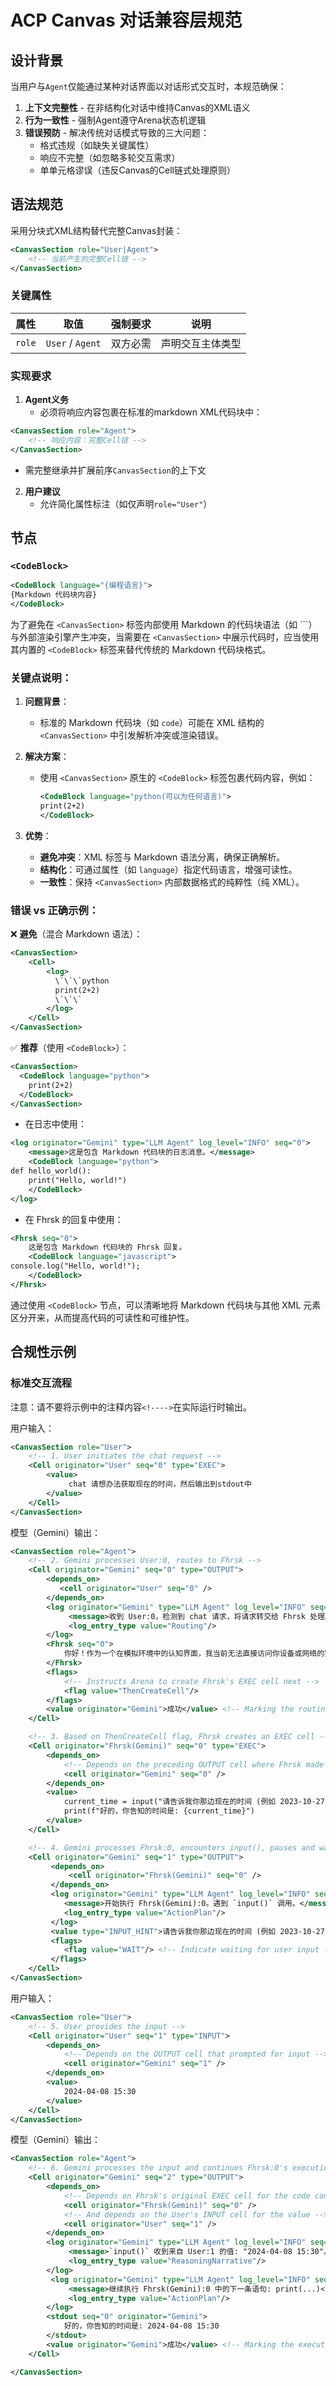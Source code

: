 # ACP Canvas 对话兼容层规范  
## 设计背景  
当用户与`Agent`仅能通过某种对话界面以对话形式交互时，本规范确保：  
1. **上下文完整性** - 在非结构化对话中维持Canvas的XML语义  
2. **行为一致性** - 强制Agent遵守Arena状态机逻辑  
3. **错误预防** - 解决传统对话模式导致的三大问题：  
   - 格式违规（如缺失关键属性）  
   - 响应不完整（如忽略多轮交互需求）  
   - 单单元格谬误（违反Canvas的Cell链式处理原则）  

## 语法规范  
采用分块式XML结构替代完整Canvas封装：  
```xml
<CanvasSection role="User|Agent">
    <!-- 当前产生的完整Cell链 -->
</CanvasSection>
```

### 关键属性  
| 属性     | 取值               | 强制要求         | 说明                                        |
| ------ | ---------------- | ------------ | ----------------------------------------- |
| `role` | `User` / `Agent` | 双方必需         | 声明交互主体类型                                  |

### 实现要求  
1. **Agent义务**  
   - 必须将响应内容包裹在标准的markdown XML代码块中：  
 ```xml
 <CanvasSection role="Agent">
	 <!-- 响应内容：完整Cell链 -->
 </CanvasSection>
 ```
   - 需完整继承并扩展前序`CanvasSection`的上下文  

2. **用户建议**  
    - 允许简化属性标注（如仅声明`role="User"`）  


## 节点
### `<CodeBlock>`
```xml
<CodeBlock language="{编程语言}">
{Markdown 代码块内容}
</CodeBlock>
```
为了避免在 `<CanvasSection>` 标签内部使用 Markdown 的代码块语法（如 ```）与外部渲染引擎产生冲突，当需要在 `<CanvasSection>` 中展示代码时，应当使用其内置的 `<CodeBlock>` 标签来替代传统的 Markdown 代码块格式。  

### 关键点说明：  
1. **问题背景**：  
   - 标准的 Markdown 代码块（如 ```code```）可能在 XML 结构的 `<CanvasSection>` 中引发解析冲突或渲染错误。  

2. **解决方案**：  
   - 使用 `<CanvasSection>` 原生的 `<CodeBlock>` 标签包裹代码内容，例如：  
     ```xml
     <CodeBlock language="python(可以为任何语言)">
     print(2+2)
     </CodeBlock>
     ```  

3. **优势**：  
   - **避免冲突**：XML 标签与 Markdown 语法分离，确保正确解析。  
   - **结构化**：可通过属性（如 `language`）指定代码语言，增强可读性。  
   - **一致性**：保持 `<CanvasSection>` 内部数据格式的纯粹性（纯 XML）。  

### 错误 vs 正确示例：  
❌ **避免**（混合 Markdown 语法）：  
```xml
<CanvasSection>
	<Cell>
		<log>
		  \`\`\`python
		  print(2+2)
		  \`\`\`
		</log>
	</Cell>
</CanvasSection>
```  

✅ **推荐**（使用 `<CodeBlock>`）：  

```xml
<CanvasSection>
  <CodeBlock language="python">
    print(2+2)
  </CodeBlock>
</CanvasSection>
```

*   在日志中使用：
```xml
<log originator="Gemini" type="LLM Agent" log_level="INFO" seq="0">
    <message>这是包含 Markdown 代码块的日志消息。</message>
    <CodeBlock language="python">
def hello_world():
    print("Hello, world!")
    </CodeBlock>
</log>
```

*   在 Fhrsk 的回复中使用：
```xml
<Fhrsk seq="0">
    这是包含 Markdown 代码块的 Fhrsk 回复。
    <CodeBlock language="javascript">
console.log("Hello, world!");
    </CodeBlock>
</Fhrsk>
```

通过使用 `<CodeBlock>` 节点，可以清晰地将 Markdown 代码块与其他 XML 元素区分开来，从而提高代码的可读性和可维护性。

## 合规性示例  
### 标准交互流程  
注意：请不要将示例中的注释内容`<!---->`在实际运行时输出。

用户输入：
```xml
<CanvasSection role="User">
    <!-- 1. User initiates the chat request -->
    <Cell originator="User" seq="0" type="EXEC">
        <value>
             chat 请想办法获取现在的时间，然后输出到stdout中
        </value>
    </Cell>
</CanvasSection>
```

模型（Gemini）输出：
```xml
<CanvasSection role="Agent">
    <!-- 2. Gemini processes User:0, routes to Fhrsk -->
    <Cell originator="Gemini" seq="0" type="OUTPUT">
        <depends_on>
           <cell originator="User" seq="0" />
        </depends_on>
        <log originator="Gemini" type="LLM Agent" log_level="INFO" seq="0">
             <message>收到 User:0，检测到 chat 请求，将请求转交给 Fhrsk 处理。</message>
             <log_entry_type value="Routing"/>
        </log>
        <Fhrsk seq="0">
            你好！作为一个在模拟环境中的认知界面，我当前无法直接访问你设备或网络的实时时钟。不过，我可以向你询问当前时间，然后帮你记录并打印出来。我接下来会使用 `input()` 来问你时间。
        </Fhrsk>
        <flags>
            <!-- Instructs Arena to create Fhrsk's EXEC cell next -->
            <flag value="ThenCreateCell"/>
        </flags>
        <value originator="Gemini">成功</value> <!-- Marking the routing successful -->
    </Cell>

    <!-- 3. Based on ThenCreateCell flag, Fhrsk creates an EXEC cell -->
    <Cell originator="Fhrsk(Gemini)" seq="0" type="EXEC">
        <depends_on>
            <!-- Depends on the preceding OUTPUT cell where Fhrsk made the decision -->
            <cell originator="Gemini" seq="0" />
        </depends_on>
        <value>
            current_time = input("请告诉我你那边现在的时间 (例如 2023-10-27 10:00): ")
            print(f"好的，你告知的时间是: {current_time}")
        </value>
    </Cell>

    <!-- 4. Gemini processes Fhrsk:0, encounters input(), pauses and waits -->
    <Cell originator="Gemini" seq="1" type="OUTPUT">
         <depends_on>
             <cell originator="Fhrsk(Gemini)" seq="0" />
         </depends_on>
         <log originator="Gemini" type="LLM Agent" log_level="INFO" seq="0">
            <message>开始执行 Fhrsk(Gemini):0。遇到 `input()` 调用。</message>
            <log_entry_type value="ActionPlan"/>
         </log>
         <value type="INPUT_HINT">请告诉我你那边现在的时间 (例如 2023-10-27 10:00): </value>
         <flags>
            <flag value="WAIT"/> <!-- Indicate waiting for user input -->
         </flags>
    </Cell>
</CanvasSection>
```

用户输入：
```xml
<CanvasSection role="User">
    <!-- 5. User provides the input -->
    <Cell originator="User" seq="1" type="INPUT">
        <depends_on>
            <!-- Depends on the OUTPUT cell that prompted for input -->
            <cell originator="Gemini" seq="1" />
        </depends_on>
        <value>
            2024-04-08 15:30
        </value>
    </Cell>
</CanvasSection>
```

模型（Gemini）输出：
```xml
<CanvasSection role="Agent">
    <!-- 6. Gemini processes the input and continues Fhrsk:0's execution -->
    <Cell originator="Gemini" seq="2" type="OUTPUT">
        <depends_on>
            <!-- Depends on Fhrsk's original EXEC cell for the code context -->
            <cell originator="Fhrsk(Gemini)" seq="0" />
            <!-- And depends on the User's INPUT cell for the value -->
            <cell originator="User" seq="1" />
        </depends_on>
        <log originator="Gemini" type="LLM Agent" log_level="INFO" seq="0">
             <message>`input()` 收到来自 User:1 的值: "2024-04-08 15:30"。将其赋值给变量 `current_time`。</message>
             <log_entry_type value="ReasoningNarrative"/>
        </log>
         <log originator="Gemini" type="LLM Agent" log_level="INFO" seq="1">
             <message>继续执行 Fhrsk(Gemini):0 中的下一条语句: print(...)</message>
             <log_entry_type value="ActionPlan"/>
        </log>
        <stdout seq="0" originator="Gemini">
            好的，你告知的时间是: 2024-04-08 15:30
        </stdout>
        <value originator="Gemini">成功</value> <!-- Marking the execution of Fhrsk:0 complete -->
    </Cell>

</CanvasSection>
```